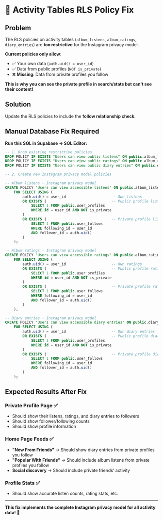 # 🔧 Activity Tables RLS Policy Fix

## Problem

The RLS policies on activity tables (`album_listens`, `album_ratings`, `diary_entries`) are **too restrictive** for the Instagram privacy model.

**Current policies only allow:**
- ✅ Your own data (`auth.uid() = user_id`)
- ✅ Data from public profiles (`NOT is_private`)
- ❌ **Missing**: Data from private profiles you follow

**This is why you can see the private profile in search/stats but can't see their content!**

## Solution

Update the RLS policies to include the **follow relationship check**.

## Manual Database Fix Required

**Run this SQL in Supabase → SQL Editor:**

```sql
-- 1. Drop existing restrictive policies
DROP POLICY IF EXISTS "Users can view public listens" ON public.album_listens;
DROP POLICY IF EXISTS "Users can view public ratings" ON public.album_ratings;
DROP POLICY IF EXISTS "Users can view public diary entries" ON public.diary_entries;

-- 2. Create new Instagram privacy model policies

-- Album listens - Instagram privacy model
CREATE POLICY "Users can view accessible listens" ON public.album_listens
    FOR SELECT USING (
        auth.uid() = user_id                     -- Own listens
        OR EXISTS (                              -- Public profile listens
            SELECT 1 FROM public.user_profiles 
            WHERE id = user_id AND NOT is_private
        )
        OR EXISTS (                              -- Private profile listens (if following)
            SELECT 1 FROM public.user_follows 
            WHERE following_id = user_id 
            AND follower_id = auth.uid()
        )
    );

-- Album ratings - Instagram privacy model  
CREATE POLICY "Users can view accessible ratings" ON public.album_ratings
    FOR SELECT USING (
        auth.uid() = user_id                     -- Own ratings
        OR EXISTS (                              -- Public profile ratings
            SELECT 1 FROM public.user_profiles 
            WHERE id = user_id AND NOT is_private
        )
        OR EXISTS (                              -- Private profile ratings (if following)
            SELECT 1 FROM public.user_follows 
            WHERE following_id = user_id 
            AND follower_id = auth.uid()
        )
    );

-- Diary entries - Instagram privacy model
CREATE POLICY "Users can view accessible diary entries" ON public.diary_entries
    FOR SELECT USING (
        auth.uid() = user_id                     -- Own diary entries
        OR EXISTS (                              -- Public profile diary entries
            SELECT 1 FROM public.user_profiles 
            WHERE id = user_id AND NOT is_private
        )
        OR EXISTS (                              -- Private profile diary entries (if following)
            SELECT 1 FROM public.user_follows 
            WHERE following_id = user_id 
            AND follower_id = auth.uid()
        )
    );
```

## Expected Results After Fix

### **Private Profile Page** ✅
- Should show their listens, ratings, and diary entries to followers
- Should show follower/following counts
- Should show profile information

### **Home Page Feeds** ✅  
- **"New From Friends"** → Should show diary entries from private profiles you follow
- **"Popular With Friends"** → Should include album listens from private profiles you follow
- **Social discovery** → Should include private friends' activity

### **Profile Stats** ✅
- Should show accurate listen counts, rating stats, etc.

---

**This fix implements the complete Instagram privacy model for all activity data!** 🎯